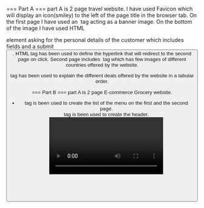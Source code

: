 === Part A ===
part A is 2 page travel website.
I have used Favicon which will display an icon(smiley) to the left of the page title 
in the browser tab. 
On the first page I have used an <img> tag acting as a banner image.
On the bottom of the image I have used HTML <form> element asking for the personal 
details of the customer which includes  <text> fields and a submit <button>.
HTML <a> tag has been used to define the hyperlink that will redirect to the second page on click.
Second page includes <img> tag which has few images of different countries offered by the website.
<table> tag has been used to explain the different deals offered by the website in a tabular order.

=== Part B ===
part A is 2 page E-commerce Grocery website.
<ul><li> tag is been used to create the list of the menu on the first and the second page.
<header> tag is been used to create the header.
<video> tag has been used to insert the video save in the root directory.
<audio> is has been used to put the audio save in the root directory.
<img> tag has been used to insert the image and its been arranged in a particular order using css.
<button> tag has been used for "Add to cart".
On the second page <img> tag has been used to insert the banner image.
<h1><p> tag has been used to for the description and the heading on the image and its 
put on the image using css.

=== Description ===
External css file is been used for styling for both part A and Part B
